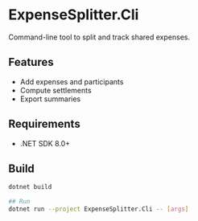 # ExpenseSplitter.Cli

Command-line tool to split and track shared expenses.

## Features
- Add expenses and participants
- Compute settlements
- Export summaries

## Requirements
- .NET SDK 8.0+

## Build
```bash
dotnet build

## Run
dotnet run --project ExpenseSplitter.Cli -- [args]
